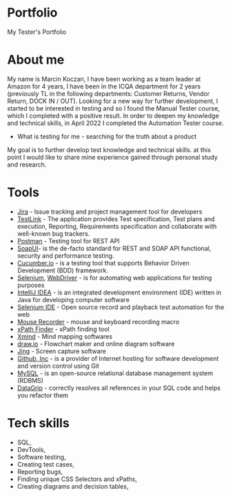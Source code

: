 # Portfolio
My Tester's Portfolio

# About me

My name is Marcin Koczan, I have been working as a team leader at Amazon for 4 years, I have been in the ICQA department for 2 years (previously TL in the following departments: Customer Returns, Vendor Return, DOCK IN / OUT). Looking for a new way for further development, I started to be interested in testing and so I found the Manual Tester course, which I completed with a positive result. In order to deepen my knowledge and technical skills, in April 2022 I completed the Automation Tester course.

* What is testing for me - searching for the truth about a product

My goal is to further develop test knowledge and technical skills. at this point I would like to share mine
experience gained through personal study and research.

# Tools

* [Jira](https://www.atlassian.com/pl/software/jira) - Issue tracking and project management tool for developers
* [TestLink](https://www.testlink.org/) - The application provides Test specification, Test plans and execution, Reporting, Requirements specification and collaborate with well-known bug trackers.
* [Postman](https://www.postman.com/) - Testing tool for REST API
* [SoapUI](https://sourceforge.net/projects/soapui/)-  is the de-facto standard for REST and SOAP API functional, security and performance testing.
* [Cucumber.io](https://cucumber.io/) - is a testing tool that supports Behavior Driven Development (BDD) framework.
* [Selenium](https://www.selenium.dev/), [WebDriver](https://www.selenium.dev/documentation/webdriver/) - is for automating web applications for testing purposes
* [IntelliJ IDEA](https://www.selenium.dev/documentation/webdriver/) - is an integrated development environment (IDE) written in Java for developing computer software
* [Selenium IDE](https://www.selenium.dev/selenium-ide/) - Open source record and playback test automation for the web
* [Mouse Recorder](https://www.mouserecorder.com/download.php) - mouse and keyboard recording macro
* [xPath Finder](https://chrome.google.com/webstore/detail/xpath-finder/ihnknokegkbpmofmafnkoadfjkhlogph) - xPath finding tool
* [Xmind](https://www.xmind.net/) - Mind mapping softwares
* [draw.io](https://app.diagrams.net/) - Flowchart maker and online diagram software
* [Jing](https://www.techsmith.com/jing-tool.html) - Screen capture software
* [Github, Inc](https://github.com/) -  is a provider of Internet hosting for software development and version control using Git
* [MySQL](https://www.mysql.com/) - is an open-source relational database management system (RDBMS)
* [DataGrip](https://www.jetbrains.com/datagrip/) -  correctly resolves all references in your SQL code and helps you refactor them

# Tech skills

* SQL,
* DevTools,
* Software testing,
* Creating test cases,
* Reporting bugs,
* Finding unique CSS Selectors and xPaths,
* Creating diagrams and decision tables,
